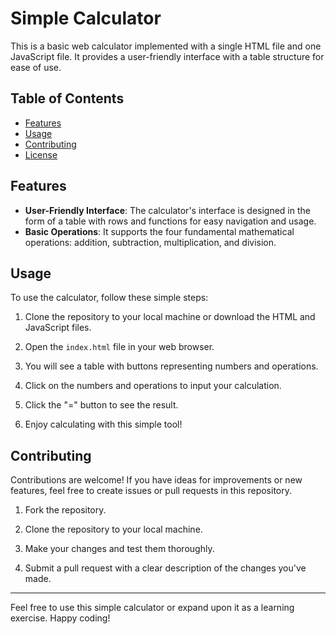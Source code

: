 # Simple Calculator

This is a basic web calculator implemented with a single HTML file and one JavaScript file. It provides a user-friendly interface with a table structure for ease of use.

## Table of Contents
- [Features](#features)
- [Usage](#usage)
- [Contributing](#contributing)
- [License](#license)

## Features
- **User-Friendly Interface**: The calculator's interface is designed in the form of a table with rows and functions for easy navigation and usage.
- **Basic Operations**: It supports the four fundamental mathematical operations: addition, subtraction, multiplication, and division.

## Usage
To use the calculator, follow these simple steps:

1. Clone the repository to your local machine or download the HTML and JavaScript files.

2. Open the `index.html` file in your web browser.

3. You will see a table with buttons representing numbers and operations.

4. Click on the numbers and operations to input your calculation.

5. Click the "=" button to see the result.

6. Enjoy calculating with this simple tool!

## Contributing
Contributions are welcome! If you have ideas for improvements or new features, feel free to create issues or pull requests in this repository.

1. Fork the repository.

2. Clone the repository to your local machine.

3. Make your changes and test them thoroughly.

4. Submit a pull request with a clear description of the changes you've made.


---

Feel free to use this simple calculator or expand upon it as a learning exercise. Happy coding!
